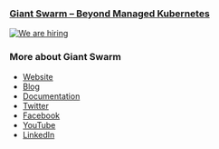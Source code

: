 ### [Giant Swarm – Beyond Managed Kubernetes](https://www.giantswarm.io/)

<!-- HIRING_BANNER start -->
<div><a href="https://www.giantswarm.io/careers" target="_blank"><img src="https://user-images.githubusercontent.com/273727/136406599-5ab1a945-dda0-4f16-b646-976eb32b936d.png" alt="We are hiring"/></a></div>
<!-- HIRING_BANNER end -->

### More about Giant Swarm

- [Website](https://www.giantswarm.io/)
- [Blog](https://www.giantswarm.io/blog)
- [Documentation](https://docs.giantswarm.io/)
- [Twitter](https://twitter.com/giantswarm)
- [Facebook](https://www.facebook.com/giantswarm/)
- [YouTube](https://www.youtube.com/user/GiantSwarm)
- [LinkedIn](https://www.linkedin.com/company/giant-swarm)
